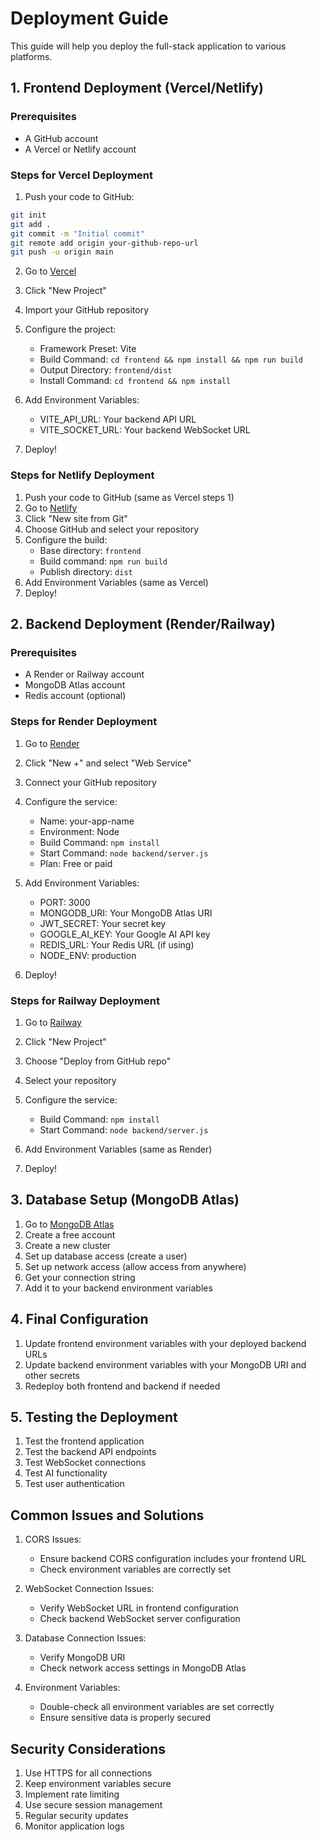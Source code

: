 # Deployment Guide

This guide will help you deploy the full-stack application to various platforms.

## 1. Frontend Deployment (Vercel/Netlify)

### Prerequisites
- A GitHub account
- A Vercel or Netlify account

### Steps for Vercel Deployment

1. Push your code to GitHub:
```bash
git init
git add .
git commit -m "Initial commit"
git remote add origin your-github-repo-url
git push -u origin main
```

2. Go to [Vercel](https://vercel.com)
3. Click "New Project"
4. Import your GitHub repository
5. Configure the project:
   - Framework Preset: Vite
   - Build Command: `cd frontend && npm install && npm run build`
   - Output Directory: `frontend/dist`
   - Install Command: `cd frontend && npm install`

6. Add Environment Variables:
   - VITE_API_URL: Your backend API URL
   - VITE_SOCKET_URL: Your backend WebSocket URL

7. Deploy!

### Steps for Netlify Deployment

1. Push your code to GitHub (same as Vercel steps 1)
2. Go to [Netlify](https://netlify.com)
3. Click "New site from Git"
4. Choose GitHub and select your repository
5. Configure the build:
   - Base directory: `frontend`
   - Build command: `npm run build`
   - Publish directory: `dist`
6. Add Environment Variables (same as Vercel)
7. Deploy!

## 2. Backend Deployment (Render/Railway)

### Prerequisites
- A Render or Railway account
- MongoDB Atlas account
- Redis account (optional)

### Steps for Render Deployment

1. Go to [Render](https://render.com)
2. Click "New +" and select "Web Service"
3. Connect your GitHub repository
4. Configure the service:
   - Name: your-app-name
   - Environment: Node
   - Build Command: `npm install`
   - Start Command: `node backend/server.js`
   - Plan: Free or paid

5. Add Environment Variables:
   - PORT: 3000
   - MONGODB_URI: Your MongoDB Atlas URI
   - JWT_SECRET: Your secret key
   - GOOGLE_AI_KEY: Your Google AI API key
   - REDIS_URL: Your Redis URL (if using)
   - NODE_ENV: production

6. Deploy!

### Steps for Railway Deployment

1. Go to [Railway](https://railway.app)
2. Click "New Project"
3. Choose "Deploy from GitHub repo"
4. Select your repository
5. Configure the service:
   - Build Command: `npm install`
   - Start Command: `node backend/server.js`

6. Add Environment Variables (same as Render)
7. Deploy!

## 3. Database Setup (MongoDB Atlas)

1. Go to [MongoDB Atlas](https://www.mongodb.com/cloud/atlas)
2. Create a free account
3. Create a new cluster
4. Set up database access (create a user)
5. Set up network access (allow access from anywhere)
6. Get your connection string
7. Add it to your backend environment variables

## 4. Final Configuration

1. Update frontend environment variables with your deployed backend URLs
2. Update backend environment variables with your MongoDB URI and other secrets
3. Redeploy both frontend and backend if needed

## 5. Testing the Deployment

1. Test the frontend application
2. Test the backend API endpoints
3. Test WebSocket connections
4. Test AI functionality
5. Test user authentication

## Common Issues and Solutions

1. CORS Issues:
   - Ensure backend CORS configuration includes your frontend URL
   - Check environment variables are correctly set

2. WebSocket Connection Issues:
   - Verify WebSocket URL in frontend configuration
   - Check backend WebSocket server configuration

3. Database Connection Issues:
   - Verify MongoDB URI
   - Check network access settings in MongoDB Atlas

4. Environment Variables:
   - Double-check all environment variables are set correctly
   - Ensure sensitive data is properly secured

## Security Considerations

1. Use HTTPS for all connections
2. Keep environment variables secure
3. Implement rate limiting
4. Use secure session management
5. Regular security updates
6. Monitor application logs 
